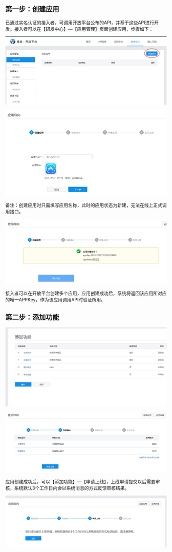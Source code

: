 ## 第一步：创建应用

已通过实名认证的接入者，可调用开放平台公布的API，并基于这些API进行开发。接入者可以在【研发中心】—【应用管理】页面创建应用，步骤如下：

![](/assets/创建应用.png)

![](/assets/创建应用2.png)

备注：创建应用时只需填写应用名称，此时的应用状态为新建，无法在线上正式调用接口。

![](/assets/创建应用-添加功能.png)

接入者可以在开放平台创建多个应用，应用创建成功后，系统将返回该应用所对应的唯一APPKey，作为该应用调用API时验证所用。

## 第二步：添加功能

![](/assets/添加功能.png)

![](/assets/添加功能确认.png)

应用创建成功后，可以【添加功能】—【申请上线】，上线申请提交以后需要审核，系统默认3个工作日内会以系统消息的方式反馈审核结果。

![](/assets/申请上线.png)

